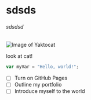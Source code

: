 # sdsds
###### sdsdsd



![Image of Yaktocat](https://octodex.github.com/images/yaktocat.png)

look at cat!


``` javascript
var myVar = "Hello, world!";
```
- [ ] Turn on GitHub Pages
- [ ] Outline my portfolio
- [ ] Introduce myself to the world
